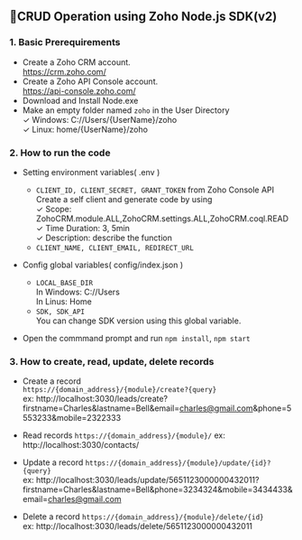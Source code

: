  
## 📌CRUD Operation using Zoho Node.js SDK(v2)
                

### 1. Basic Prerequirements
- Create a Zoho CRM account.  
https://crm.zoho.com/
- Create a Zoho API Console account.  
https://api-console.zoho.com/
- Download and Install Node.exe
- Make an empty folder named `zoho` in the User Directory  
    ✓ Windows: C://Users/{UserName}/zoho  
    ✓ Linux: home/{UserName}/zoho

### 2. How to run the code
- Setting environment variables( .env )

    - `CLIENT_ID, CLIENT_SECRET, GRANT_TOKEN` from Zoho Console API  
    Create a self client and generate code by using  
    ✓ Scope: ZohoCRM.module.ALL,ZohoCRM.settings.ALL,ZohoCRM.coql.READ  
    ✓ Time Duration: 3, 5min  
    ✓ Description: describe the function 
    - `CLIENT_NAME, CLIENT_EMAIL, REDIRECT_URL`

- Config global variables( config/index.json )

    - `LOCAL_BASE_DIR`  
    In Windows: C://Users  
    In Linus: Home
    - `SDK, SDK_API`  
    You can change SDK version using this global variable.

- Open the commmand prompt and run `npm install`, `npm start`

### 3. How to create, read, update, delete records

- Create a record   
    `https://{domain_address}/{module}/create?{query}`  
    ex: http://localhost:3030/leads/create?firstname=Charles&lastname=Bell&email=charles@gmail.com&phone=5553233&mobile=2322333

- Read records
    `https://{domain_address}/{module}/`
    ex: http://localhost:3030/contacts/ 

- Update a record
    `https://{domain_address}/{module}/update/{id}?{query}`  
    ex: http://localhost:3030/leads/update/5651123000000432011?firstname=Charles&lastname=Bell&phone=3234324&mobile=3434433&email=charles@gmail.com  

- Delete a record
    `https://{domain_address}/{module}/delete/{id}`  
    ex: http://localhost:3030/leads/delete/5651123000000432011